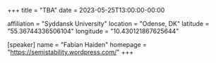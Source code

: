 +++
title = "TBA"
date = 2023-05-25T13:00:00-00:00

affiliation = "Syddansk University"
location = "Odense, DK"
latitude = "55.36744336506104"
longitude = "10.430121867625644"

[speaker]
  name = "Fabian Haiden"
  homepage = "https://semistability.wordpress.com/"
+++


